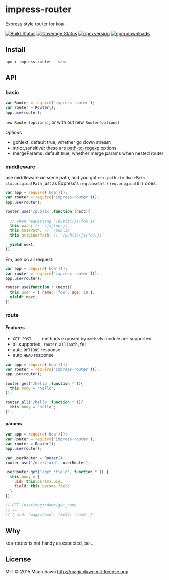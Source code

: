 # impress-router
Express style router for koa

[![Build Status](https://travis-ci.org/magicdawn/impress-router.svg)](https://travis-ci.org/magicdawn/impress-router)
[![Coverage Status](https://coveralls.io/repos/magicdawn/impress-router/badge.svg?branch=master&service=github)](https://coveralls.io/github/magicdawn/impress-router?branch=master)
[![npm version](https://img.shields.io/npm/v/impress-router.svg)](https://www.npmjs.com/package/impress-router)
[![npm downloads](https://img.shields.io/npm/dm/impress-router.svg)](https://www.npmjs.com/package/impress-router)


## Install
```sh
npm i impress-router --save
```

## API

### basic

```js
var Router = require('impress-router');
var router = Router();
app.use(router);
```

`new Router(options)`, or with out new `Router(options)`

Options

- goNext: default true, whether go down stream
- strict,sensitive: these are [path-to-regexp](https://github.com/pillarjs/path-to-regexp) options
- mergeParams: default true, whether merge params when nested router


### middleware

use middleware on some path, and you got `ctx.path` `ctx.basePath` `ctx.originalPath`
just as Express's `req.baseUrl` / `req.originalUrl` does:

```js
var app = require('koa')();
var router = require('impress-router')();
app.use(router);

router.use('/public',function (next){
  
  // when requesting `/public/js/foo.js`
  this.path; // `/js/foo.js`
  this.basePath; // `/public`
  this.originalPath; // `/public/js/foo.js`

  yield next;
});

```

Em, use on all request:

```js
var app = require('koa')();
var router = require('impress-router')();
app.use(router);

router.use(function * (next){
  this.user = { name: 'foo', age: 18 };
  yield* next;
})
```

### route

#### Features

- `GET POST ...` methods exposed by `methods` module are supported
- all supported, `router.all(path,fn)`
- auto `OPTIONS` response
- auto `HEAD` response


```js
var app = require('koa')();
var router = require('impress-router')();
app.use(router);

router.get('/hello',function * (){
  this.body = 'hello';
});

router.all('/hello',function * (){
  this.body = 'hello';
});
```

#### params

```js
var app = require('koa')();
var Router = require('impress-router');
var router = Router();
app.use(router);

var userRouter = Router();
router.use('/user/:uid', userRouter);

userRouter.get('/get_:field', function * () {
  this.body = {
    uid: this.params.uid,
    field: this.params.field
  }
});

// GET /user/magicdawn/get_name 
// =>
// { uid: 'magicdawn', field: 'name' }
```

## Why
koa-router is not handy as expected, so ...

## License
MIT &copy; 2015 Magicdawn http://magicdawn.mit-license.org